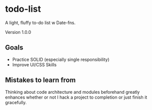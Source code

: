 # todo-list
A light, fluffy to-do list w Date-fns.  

Version 1.0.0 

## Goals 

- Practice SOLID (especially single responsibility) 
- Improve UI/CSS Skills 

## Mistakes to learn from

Thinking about code architecture and modules beforehand greatly enhances 
whether or not I hack a project to completion or just finish it 
gracefully. 



